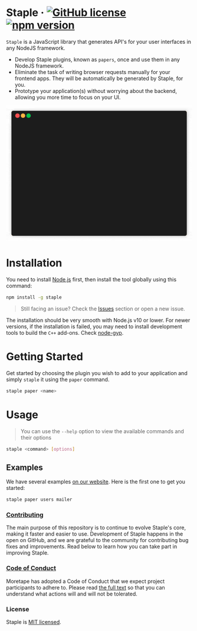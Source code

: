 # Staple &middot; [![GitHub license](https://img.shields.io/npm/l/staple.svg)](https://gitlab.com/moretape/staple/blob/develop/LICENSE) [![npm version](https://img.shields.io/npm/v/staple.svg?style=flat)](https://www.npmjs.com/package/staple)

`Staple` is a JavaScript library that generates API's for your user interfaces in any NodeJS framework.

- Develop Staple plugins, known as `papers`, once and use them in any NodeJS framework.
- Eliminate the task of writing browser requests manually for your frontend apps. They will be automatically be generated by Staple, for you.
- Prototype your application(s) without worrying about the backend, allowing you more time to focus on your UI.

<p align="center"><img src="/img/demo.gif?raw=true"/></p>

# Installation

You need to install [Node.js](https://nodejs.org/en/download/) first, then install the tool globally using this command:

```sh
npm install -g staple
```

> Still facing an issue? Check the [Issues](#issues) section or open a new issue.

The installation should be very smooth with Node.js v10 or lower. For newer versions, if the installation is failed, you may need to install development tools to build the `C++` add-ons. Check [node-gyp](https://gitlab.com/nodejs/node-gyp#installation).

# Getting Started

Get started by choosing the plugin you wish to add to your application and simply `staple` it using the `paper` command.

```sh
staple paper <name>
```

# Usage

> You can use the `--help` option to view the available commands and their options

```sh
staple <command> [options]
```

## Examples

We have several examples [on our website](#examples). Here is the first one to get you started:

```sh
staple paper users mailer
```

### [Contributing](https://gitlab.com/moretape/staple/blob/develop/CONTRIBUTING.md)

The main purpose of this repository is to continue to evolve Staple's core, making it faster and easier to use. Development of Staple happens in the open on GitHub, and we are grateful to the community for contributing bug fixes and improvements. Read below to learn how you can take part in improving Staple.

### [Code of Conduct](https://gitlab.com/moretape/staple/blob/develop/CODE_OF_CONDUCT.md)

Moretape has adopted a Code of Conduct that we expect project participants to adhere to. Please read [the full text](https://gitlab.com/moretape/staple/blob/develop/CODE_OF_CONDUCT.md) so that you can understand what actions will and will not be tolerated.

### License

Staple is [MIT licensed](./LICENSE).

